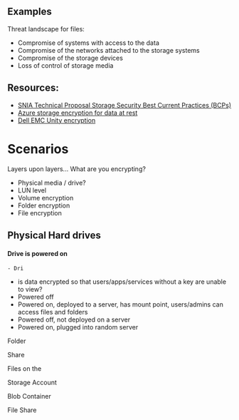 ## Examples

Threat landscape for files:
- Compromise of systems with access to the data
- Compromise of the networks attached to the storage systems
- Compromise of the storage devices
- Loss of control of storage media

## Resources:
- [SNIA Technical Proposal Storage Security Best Current Practices (BCPs)](https://www.snia.org/forums/ssif/programs/best_practices)
- [Azure storage encryption for data at rest](https://docs.microsoft.com/en-us/azure/storage/common/storage-service-encryption)
- [Dell EMC Unity encryption](https://www.delltechnologies.com/en-us/documentation/unity-family/unity-p-security-config-guide/05-vxe-c-sec-config-chap-data-sec-settings.htm)
# Scenarios

Layers upon layers... What are you encrypting?
- Physical media / drive? 
- LUN level
- Volume encryption
- Folder encryption
- File encryption

## Physical Hard drives

#### Drive is powered on 
    - Dri
  - is data encrypted so that users/apps/services without a key are unable to view?
- Powered off 
- Powered on, deployed to a server, has mount point, users/admins can access files and folders
- Powered off, not deployed on a server
- Powered on, plugged into random server

Folder

Share

Files on the 

Storage Account

Blob Container

File Share 
